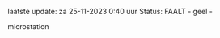 laatste update: 
za 25-11-2023  0:40   uur 
Status: FAALT - geel - 
<div class="service Y">microstation</div>